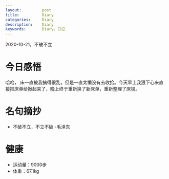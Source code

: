 ```yaml
---
layout:     	post
title:      	Diary
categories: 	Diary
description:   	Diary
keywords: 		Diary，日记 
---
```


2020-10-21，不破不立

# 今日感悟

哈哈， 床一直被我搞得很乱，但是一直太懒没有去收拾。今天早上我狠下心来直接把床单给掀起来了，晚上终于重新换了新床单，重新整理了床铺。

# 名句摘抄

-  不破不立，不立不破 -毛泽东

# 健康

- 运动量：9000步
- 体重：67.1kg




